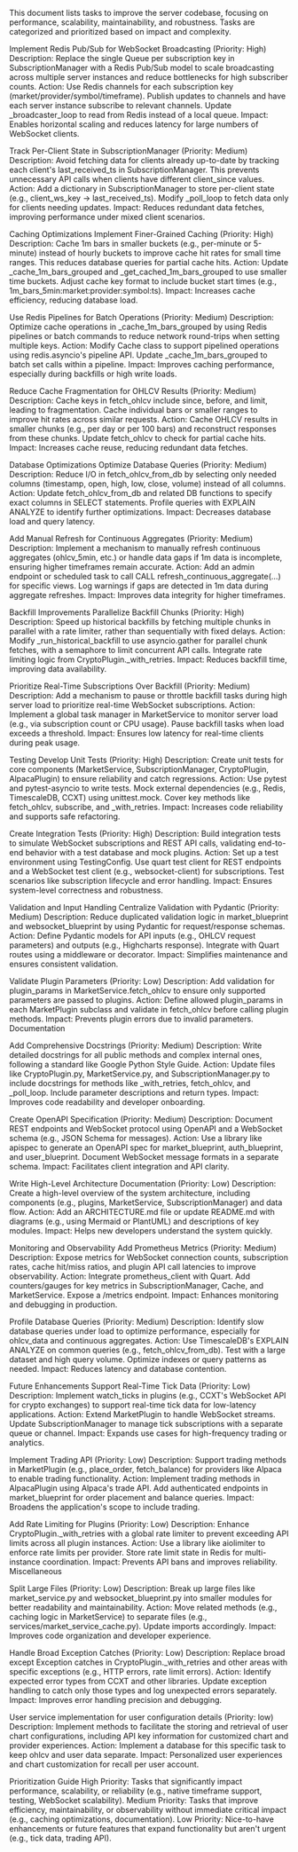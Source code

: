 This document lists tasks to improve the server codebase, focusing on performance, scalability, maintainability, and robustness. Tasks are categorized and prioritized based on impact and complexity.

Implement Redis Pub/Sub for WebSocket Broadcasting (Priority: High)
Description: Replace the single Queue per subscription key in SubscriptionManager with a Redis Pub/Sub model to scale broadcasting across multiple server instances and reduce bottlenecks for high subscriber counts.
Action: Use Redis channels for each subscription key (market/provider/symbol/timeframe). Publish updates to channels and have each server instance subscribe to relevant channels. Update _broadcaster_loop to read from Redis instead of a local queue.
Impact: Enables horizontal scaling and reduces latency for large numbers of WebSocket clients.

Track Per-Client State in SubscriptionManager (Priority: Medium)
Description: Avoid fetching data for clients already up-to-date by tracking each client's last_received_ts in SubscriptionManager. This prevents unnecessary API calls when clients have different client_since values.
Action: Add a dictionary in SubscriptionManager to store per-client state (e.g., client_ws_key -> last_received_ts). Modify _poll_loop to fetch data only for clients needing updates.
Impact: Reduces redundant data fetches, improving performance under mixed client scenarios.

Caching Optimizations
Implement Finer-Grained Caching (Priority: High)
Description: Cache 1m bars in smaller buckets (e.g., per-minute or 5-minute) instead of hourly buckets to improve cache hit rates for small time ranges. This reduces database queries for partial cache hits.
Action: Update _cache_1m_bars_grouped and _get_cached_1m_bars_grouped to use smaller time buckets. Adjust cache key format to include bucket start times (e.g., 1m_bars_5min:market:provider:symbol:ts).
Impact: Increases cache efficiency, reducing database load.

Use Redis Pipelines for Batch Operations (Priority: Medium)
Description: Optimize cache operations in _cache_1m_bars_grouped by using Redis pipelines or batch commands to reduce network round-trips when setting multiple keys.
Action: Modify Cache class to support pipelined operations using redis.asyncio's pipeline API. Update _cache_1m_bars_grouped to batch set calls within a pipeline.
Impact: Improves caching performance, especially during backfills or high write loads.

Reduce Cache Fragmentation for OHLCV Results (Priority: Medium)
Description: Cache keys in fetch_ohlcv include since, before, and limit, leading to fragmentation. Cache individual bars or smaller ranges to improve hit rates across similar requests.
Action: Cache OHLCV results in smaller chunks (e.g., per day or per 100 bars) and reconstruct responses from these chunks. Update fetch_ohlcv to check for partial cache hits.
Impact: Increases cache reuse, reducing redundant data fetches.

Database Optimizations
Optimize Database Queries (Priority: Medium)
Description: Reduce I/O in fetch_ohlcv_from_db by selecting only needed columns (timestamp, open, high, low, close, volume) instead of all columns.
Action: Update fetch_ohlcv_from_db and related DB functions to specify exact columns in SELECT statements. Profile queries with EXPLAIN ANALYZE to identify further optimizations.
Impact: Decreases database load and query latency.

Add Manual Refresh for Continuous Aggregates (Priority: Medium)
Description: Implement a mechanism to manually refresh continuous aggregates (ohlcv_5min, etc.) or handle data gaps if 1m data is incomplete, ensuring higher timeframes remain accurate.
Action: Add an admin endpoint or scheduled task to call CALL refresh_continuous_aggregate(...) for specific views. Log warnings if gaps are detected in 1m data during aggregate refreshes.
Impact: Improves data integrity for higher timeframes.

Backfill Improvements
Parallelize Backfill Chunks (Priority: High)
Description: Speed up historical backfills by fetching multiple chunks in parallel with a rate limiter, rather than sequentially with fixed delays.
Action: Modify _run_historical_backfill to use asyncio.gather for parallel chunk fetches, with a semaphore to limit concurrent API calls. Integrate rate limiting logic from CryptoPlugin._with_retries.
Impact: Reduces backfill time, improving data availability.

Prioritize Real-Time Subscriptions Over Backfill (Priority: Medium)
Description: Add a mechanism to pause or throttle backfill tasks during high server load to prioritize real-time WebSocket subscriptions.
Action: Implement a global task manager in MarketService to monitor server load (e.g., via subscription count or CPU usage). Pause backfill tasks when load exceeds a threshold.
Impact: Ensures low latency for real-time clients during peak usage.

Testing
Develop Unit Tests (Priority: High)
Description: Create unit tests for core components (MarketService, SubscriptionManager, CryptoPlugin, AlpacaPlugin) to ensure reliability and catch regressions.
Action: Use pytest and pytest-asyncio to write tests. Mock external dependencies (e.g., Redis, TimescaleDB, CCXT) using unittest.mock. Cover key methods like fetch_ohlcv, subscribe, and _with_retries.
Impact: Increases code reliability and supports safe refactoring.

Create Integration Tests (Priority: High)
Description: Build integration tests to simulate WebSocket subscriptions and REST API calls, validating end-to-end behavior with a test database and mock plugins.
Action: Set up a test environment using TestingConfig. Use quart test client for REST endpoints and a WebSocket test client (e.g., websocket-client) for subscriptions. Test scenarios like subscription lifecycle and error handling.
Impact: Ensures system-level correctness and robustness.

Validation and Input Handling
Centralize Validation with Pydantic (Priority: Medium)
Description: Reduce duplicated validation logic in market_blueprint and websocket_blueprint by using Pydantic for request/response schemas.
Action: Define Pydantic models for API inputs (e.g., OHLCV request parameters) and outputs (e.g., Highcharts response). Integrate with Quart routes using a middleware or decorator.
Impact: Simplifies maintenance and ensures consistent validation.

Validate Plugin Parameters (Priority: Low)
Description: Add validation for plugin_params in MarketService.fetch_ohlcv to ensure only supported parameters are passed to plugins.
Action: Define allowed plugin_params in each MarketPlugin subclass and validate in fetch_ohlcv before calling plugin methods.
Impact: Prevents plugin errors due to invalid parameters.
Documentation

Add Comprehensive Docstrings (Priority: Medium)
Description: Write detailed docstrings for all public methods and complex internal ones, following a standard like Google Python Style Guide.
Action: Update files like CryptoPlugin.py, MarketService.py, and SubscriptionManager.py to include docstrings for methods like _with_retries, fetch_ohlcv, and _poll_loop. Include parameter descriptions and return types.
Impact: Improves code readability and developer onboarding.

Create OpenAPI Specification (Priority: Medium)
Description: Document REST endpoints and WebSocket protocol using OpenAPI and a WebSocket schema (e.g., JSON Schema for messages).
Action: Use a library like apispec to generate an OpenAPI spec for market_blueprint, auth_blueprint, and user_blueprint. Document WebSocket message formats in a separate schema.
Impact: Facilitates client integration and API clarity.

Write High-Level Architecture Documentation (Priority: Low)
Description: Create a high-level overview of the system architecture, including components (e.g., plugins, MarketService, SubscriptionManager) and data flow.
Action: Add an ARCHITECTURE.md file or update README.md with diagrams (e.g., using Mermaid or PlantUML) and descriptions of key modules.
Impact: Helps new developers understand the system quickly.

Monitoring and Observability
Add Prometheus Metrics (Priority: Medium)
Description: Expose metrics for WebSocket connection counts, subscription rates, cache hit/miss ratios, and plugin API call latencies to improve observability.
Action: Integrate prometheus_client with Quart. Add counters/gauges for key metrics in SubscriptionManager, Cache, and MarketService. Expose a /metrics endpoint.
Impact: Enhances monitoring and debugging in production.

Profile Database Queries (Priority: Medium)
Description: Identify slow database queries under load to optimize performance, especially for ohlcv_data and continuous aggregates.
Action: Use TimescaleDB's EXPLAIN ANALYZE on common queries (e.g., fetch_ohlcv_from_db). Test with a large dataset and high query volume. Optimize indexes or query patterns as needed.
Impact: Reduces latency and database contention.

Future Enhancements
Support Real-Time Tick Data (Priority: Low)
Description: Implement watch_ticks in plugins (e.g., CCXT's WebSocket API for crypto exchanges) to support real-time tick data for low-latency applications.
Action: Extend MarketPlugin to handle WebSocket streams. Update SubscriptionManager to manage tick subscriptions with a separate queue or channel.
Impact: Expands use cases for high-frequency trading or analytics.

Implement Trading API (Priority: Low)
Description: Support trading methods in MarketPlugin (e.g., place_order, fetch_balance) for providers like Alpaca to enable trading functionality.
Action: Implement trading methods in AlpacaPlugin using Alpaca's trade API. Add authenticated endpoints in market_blueprint for order placement and balance queries.
Impact: Broadens the application's scope to include trading.

Add Rate Limiting for Plugins (Priority: Low)
Description: Enhance CryptoPlugin._with_retries with a global rate limiter to prevent exceeding API limits across all plugin instances.
Action: Use a library like aiolimiter to enforce rate limits per provider. Store rate limit state in Redis for multi-instance coordination.
Impact: Prevents API bans and improves reliability.
Miscellaneous

Split Large Files (Priority: Low)
Description: Break up large files like market_service.py and websocket_blueprint.py into smaller modules for better readability and maintainability.
Action: Move related methods (e.g., caching logic in MarketService) to separate files (e.g., services/market_service_cache.py). Update imports accordingly.
Impact: Improves code organization and developer experience.

Handle Broad Exception Catches (Priority: Low)
Description: Replace broad except Exception catches in CryptoPlugin._with_retries and other areas with specific exceptions (e.g., HTTP errors, rate limit errors).
Action: Identify expected error types from CCXT and other libraries. Update exception handling to catch only those types and log unexpected errors separately.
Impact: Improves error handling precision and debugging.

User service implementation for user configuration details (Priority: low)
Description: Implement methods to facilitate the storing and retrieval of user chart configurations, including API key information for customized chart and provider experiences.
Action: Implement a database for this specific task to keep ohlcv and user data separate.
Impact: Personalized user experiences and chart customization for recall per user account.

Prioritization Guide
High Priority: Tasks that significantly impact performance, scalability, or reliability (e.g., native timeframe support, testing, WebSocket scalability).
Medium Priority: Tasks that improve efficiency, maintainability, or observability without immediate critical impact (e.g., caching optimizations, documentation).
Low Priority: Nice-to-have enhancements or future features that expand functionality but aren't urgent (e.g., tick data, trading API).
